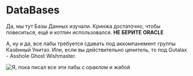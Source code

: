 # DataBases

Да, мы тут Базы Данных изучали. Кринжа достаточно, чтобы повеситься, ещё и котлин использовался.
**НЕ БЕРИТЕ ORACLE**

А, ну и да, все лабы требуется сдавать под аккомпанемент группы Казённый Унитаз. Или, если вы действительно ценитель, то под Gutalax - Asshole Ghost Wishmaster.

![Я, пока писал все эти лабы с ораклом и жабой](https://sun9-34.userapi.com/impg/iwQKil5xRH26JWBZf05PDxabBRIe03oEXWmZBA/kd58izSXe2M.jpg?size=857x443&quality=96&proxy=1&sign=4961d2a9e98cb6cf9b1793b56d06c2b3&type=album)

